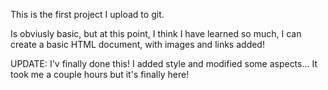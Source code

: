 This is the first project I upload to git.

Is obviusly basic, but at this point, I think I have learned so much, I can
create a basic HTML document, with images and links added!

UPDATE: I'v finally done this! I added style and modified some aspects... It took me a couple hours but it's finally here!
